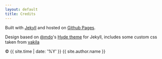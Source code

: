 ```yaml
---
layout: default
title: Credits
---
```


Built with <a href="http://jekyllrb.com" target="_blank">Jekyll</a> and hosted on <a href="https://pages.github.com/" target="_blank">Github Pages</a>.

Design based on [@mdo](https://twitter.com/mdo)'s [Hyde theme](https://github.com/poole/hyde) for Jekyll, includes some custom css taken from [vakila](https://github.com/vakila)

&copy; {{ site.time | date: '%Y' }} {{ site.author.name }}
